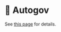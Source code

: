 # 📜 Autogov

See [this page](https://madriver.notion.site/Autogov-safer-DAOs-for-everyone-029bef0cf2a34a7893351fa59971fdb9?pvs=4) for details.
